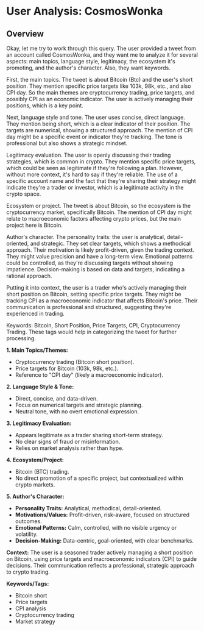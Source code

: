 # User Analysis: CosmosWonka

## Overview

<think>
Okay, let me try to work through this query. The user provided a tweet from an account called CosmosWonka, and they want me to analyze it for several aspects: main topics, language style, legitimacy, the ecosystem it's promoting, and the author's character. Also, they want keywords.

First, the main topics. The tweet is about Bitcoin (Btc) and the user's short position. They mention specific price targets like 103k, 98k, etc., and also CPI day. So the main themes are cryptocurrency trading, price targets, and possibly CPI as an economic indicator. The user is actively managing their positions, which is a key point.

Next, language style and tone. The user uses concise, direct language. They mention being short, which is a clear indicator of their position. The targets are numerical, showing a structured approach. The mention of CPI day might be a specific event or indicator they're tracking. The tone is professional but also shows a strategic mindset.

Legitimacy evaluation. The user is openly discussing their trading strategies, which is common in crypto. They mention specific price targets, which could be seen as legitimate if they're following a plan. However, without more context, it's hard to say if they're reliable. The use of a specific account name and the fact that they're sharing their strategy might indicate they're a trader or investor, which is a legitimate activity in the crypto space.

Ecosystem or project. The tweet is about Bitcoin, so the ecosystem is the cryptocurrency market, specifically Bitcoin. The mention of CPI day might relate to macroeconomic factors affecting crypto prices, but the main project here is Bitcoin.

Author's character. The personality traits: the user is analytical, detail-oriented, and strategic. They set clear targets, which shows a methodical approach. Their motivation is likely profit-driven, given the trading context. They might value precision and have a long-term view. Emotional patterns could be controlled, as they're discussing targets without showing impatience. Decision-making is based on data and targets, indicating a rational approach.

Putting it into context, the user is a trader who's actively managing their short position on Bitcoin, setting specific price targets. They might be tracking CPI as a macroeconomic indicator that affects Bitcoin's price. Their communication is professional and structured, suggesting they're experienced in trading.

Keywords: Bitcoin, Short Position, Price Targets, CPI, Cryptocurrency Trading. These tags would help in categorizing the tweet for further processing.
</think>

**1. Main Topics/Themes:**  
- Cryptocurrency trading (Bitcoin short position).  
- Price targets for Bitcoin (103k, 98k, etc.).  
- Reference to "CPI day" (likely a macroeconomic indicator).  

**2. Language Style & Tone:**  
- Direct, concise, and data-driven.  
- Focus on numerical targets and strategic planning.  
- Neutral tone, with no overt emotional expression.  

**3. Legitimacy Evaluation:**  
- Appears legitimate as a trader sharing short-term strategy.  
- No clear signs of fraud or misinformation.  
- Relies on market analysis rather than hype.  

**4. Ecosystem/Project:**  
- Bitcoin (BTC) trading.  
- No direct promotion of a specific project, but contextualized within crypto markets.  

**5. Author's Character:**  
- **Personality Traits:** Analytical, methodical, detail-oriented.  
- **Motivations/Values:** Profit-driven, risk-aware, focused on structured outcomes.  
- **Emotional Patterns:** Calm, controlled, with no visible urgency or volatility.  
- **Decision-Making:** Data-centric, goal-oriented, with clear benchmarks.  

**Context:** The user is a seasoned trader actively managing a short position on Bitcoin, using price targets and macroeconomic indicators (CPI) to guide decisions. Their communication reflects a professional, strategic approach to crypto trading.  

**Keywords/Tags:**  
- Bitcoin short  
- Price targets  
- CPI analysis  
- Cryptocurrency trading  
- Market strategy